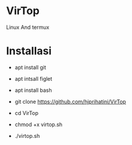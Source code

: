 # VirTop
Linux And termux 

# Installasi
- apt install git

- apt intsall figlet

- apt install bash

- git clone https://github.com/hjprihatini/VirTop

- cd VirTop

- chmod +x virtop.sh

- ./virtop.sh
